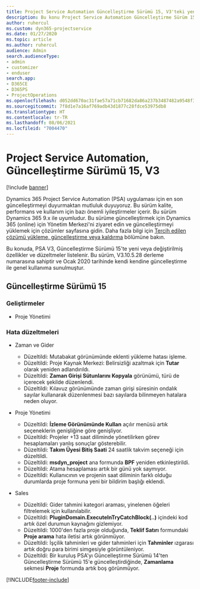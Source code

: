 ```yaml
---
title: Project Service Automation Güncelleştirme Sürümü 15, V3'teki yenilikler veya değişiklikler
description: Bu konu Project Service Automation Güncelleştirme Sürüm 15, V3'teki yenilikler hakkında bilgi sağlar.
author: ruhercul
ms.custom: dyn365-projectservice
ms.date: 01/27/2020
ms.topic: article
ms.author: ruhercul
audience: Admin
search.audienceType:
- admin
- customizer
- enduser
search.app:
- D365CE
- D365PS
- ProjectOperations
ms.openlocfilehash: d052dd670ac31fae57a71cb71682da86a237b3487482a9548f3fb9e52516c407
ms.sourcegitcommit: 7f8d1e7a16af769adb43d1877c28fdce53975db8
ms.translationtype: HT
ms.contentlocale: tr-TR
ms.lasthandoff: 08/06/2021
ms.locfileid: "7004470"
---
```

# <a name="project-service-automation-update-release-15-v3"></a>Project Service Automation, Güncelleştirme Sürümü 15, V3

[!include [banner](../includes/psa-now-project-operations.md)]

Dynamics 365 Project Service Automation (PSA) uygulaması için en son güncelleştirmeyi duyurmaktan mutluluk duyuyoruz. Bu sürüm kalite, performans ve kullanım için bazı önemli iyileştirmeler içerir. Bu sürüm Dynamics 365 9.x ile uyumludur. Bu sürüme güncelleştirmek için Dynamics 365 (online) için Yönetim Merkezi'ni ziyaret edin ve güncelleştirmeyi yüklemek için çözümler sayfasına gidin. Daha fazla bilgi için [Tercih edilen çözümü yükleme, güncelleştirme veya kaldırma](/power-platform/admin/install-remove-preferred-solution) bölümüne bakın.

Bu konuda, PSA V3, Güncelleştirme Sürümü 15'te yeni veya değiştirilmiş özellikler ve düzeltmeler listelenir. Bu sürüm, V3.10.5.28 derleme numarasına sahiptir ve Ocak 2020 tarihinde kendi kendine güncelleştirme ile genel kullanıma sunulmuştur.

## <a name="update-release-15"></a>Güncelleştirme Sürümü 15 

### <a name="enhancements"></a>Geliştirmeler

- Proje Yönetimi

### <a name="bug-fixes"></a>Hata düzeltmeleri

- Zaman ve Gider

  - Düzeltildi: Mutabakat görünümünde eklenti yükleme hatası işleme.
  - Düzeltildi: Proje Kaynak Merkezi: Belirsizliği azaltmak için **Tutar** olarak yeniden adlandırıldı.
  - Düzeltildi: **Zaman Girişi Sütunlarını Kopyala** görünümü, türü de içerecek şekilde düzenlendi.
  - Düzeltildi: Kılavuz görünümünde zaman girişi süresinin ondalık sayılar kullanarak düzenlenmesi bazı sayılarda bilinmeyen hatalara neden oluyor.

- Proje Yönetimi

  - Düzeltildi: **İzleme Görünümünde Kullan** açılır menüsü artık seçeneklerin genişliğine göre genişliyor.
  - Düzeltildi: Projeler +13 saat diliminde yönetilirken görev hesaplamaları yanlış sonuçlar gösterebilir.
  - Düzeltildi: **Takım Üyesi Bitiş Saati** 24 saatlik takvim seçeneği için düzeltildi.
  - Düzeltildi: **msdyn_project** ana formunda **BPF** yeniden etkinleştirildi.
  - Düzeltildi: Atama hesaplaması artık bir günü yok saymıyor.
  - Düzeltildi: Kullanıcının ve projenin saat diliminin farklı olduğu durumlarda proje formuna yeni bir bildirim başlığı eklendi.

- Sales

  - Düzeltildi: Gider tahmini kategori araması, yinelenen öğeleri filtrelemek için kullanılabilir.
  - Düzeltildi: **PluginDomain.ExecuteInTryCatchBlock(..)** içindeki kod artık özel durumun kaynağını gizlemiyor.
  - Düzeltildi: 1000'den fazla proje olduğunda, **Teklif Satırı** formundaki **Proje arama** hata iletisi artık görünmüyor.
  - Düzeltildi: İşçilik tahminleri ve gider tahminleri için **Tahminler** ızgarası artık doğru para birimi simgesiyle görüntüleniyor.
  - Düzeltildi: Bir kuruluş PSA'yı Güncelleştirme Sürümü 14'ten Güncelleştirme Sürümü 15'e güncelleştirdiğinde, **Zamanlama** sekmesi **Proje** formunda artık boş görünmüyor.


[!INCLUDE[footer-include](../includes/footer-banner.md)]